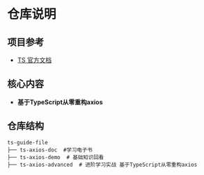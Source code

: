# 仓库说明

## 项目参考

* [TS 官方文档](https://www.tslang.cn/docs)

## 核心内容

* **基于TypeScript从零重构axios**

## 仓库结构
```
ts-guide-file
├── ts-axios-doc  #学习电子书
├── ts-axios-demo  # 基础知识回看
├── ts-axios-advanced  # 进阶学习实战 基于TypeScript从零重构axios
```
